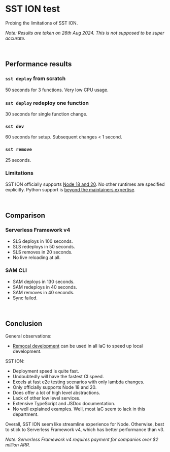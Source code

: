 # SST ION test

Probing the limitations of SST ION.

_Note: Results are taken on 26th Aug 2024. This is not supposed to be super accurate._

&nbsp;

## Performance results
### `sst deploy` from scratch
50 seconds for 3 functions. Very low CPU usage.

### `sst deploy` redeploy one function
30 seconds for single function change.

### `sst dev` 
60 seconds for setup.
Subsequent changes < 1 second.

### `sst remove`
25 seconds.

### Limitations
SST ION officially supports [Node 18 and 20](https://github.com/sst/ion/blob/d505faf7c4266b1d09134e8478122d024f880664/platform/src/components/aws/function.ts#L240). No other runtimes are specified explicitly. Python support is [beyond the maintainers expertise](https://github.com/sst/ion/issues/366#issuecomment-2096173042).

&nbsp;

## Comparison
### Serverless Framework v4
- SLS deploys in 100 seconds.
- SLS redeploys in 50 seconds.
- SLS removes in 20 seconds.
- No live reloading at all.

### SAM CLI
- SAM deploys in 130 seconds.
- SAM redeploys in 40 seconds.
- SAM removes in 40 seconds.
- Sync failed.

&nbsp;

## Conclusion
General observations:
- [Remocal development](https://theburningmonk.com/2022/05/my-testing-strategy-for-serverless-applications/#:~:text=A%20remocal%20test%20is%20when,aka%20testing%20in%20the%20cloud) can be used in all IaC to speed up local development.

SST ION:
- Deployment speed is quite fast.
- Undoubtedly will have the fastest CI speed.
- Excels at fast e2e testing scenarios with only lambda changes.
- Only officially supports Node 18 and 20.
- Does offer a lot of high level abstractions.
- Lack of other low level services.
- Extensive TypeScript and JSDoc documentation.
- No well explained examples. Well, most IaC seem to lack in this department.

Overall, SST ION seem like streamline experience for Node. Otherwise, best to stick to Serverless Framework v4, which has better performance than v3.

_Note: Serverless Framework v4 requires payment for companies over $2 million ARR._